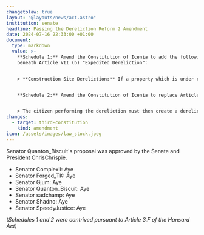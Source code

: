 ```yaml
---
changetolaw: true
layout: "@layouts/news/act.astro"
institution: senate
headline: Passing the Dereliction Reform 2 Amendment
date: 2024-07-16 22:33:00 +01:00
document:
  type: markdown
  value: >-
    **Schedule 1:** Amend the Constitution of Icenia to add the following
    beneath Article VII (b) "Expedited Dereliction":


    > **Construction Site Dereliction:** If a property which is under construction has had no significant work on it completed within the past month, the Secretary of the Interior may create a dereliction thread in which they notify the property owner that they have a week, or an agreed upon time frame, to complete a designated amount of work on the property. If this work is not completed within the deadline, the Secretary of the Interior may immediately seize the property.


    **Schedule 2:** Amend the Constitution of Icenia to replace Article VII (b) "Shop Dereliction" (2) with the following:


    > The citizen performing the dereliction must then create a dereliction thread in which they petition the Secretary of the Interior and clearly state why the shop should be derelicted citing reasons such as lack of inventory and provide a clear plan and timeframe for what they will do with the shop, should they succeed in the dereliction. 
changes:
  - target: third-constitution
    kind: amendment
icon: /assets/images/law_stock.jpeg
---
```

Senator Quanton_Biscuit's proposal was approved by the Senate and President ChrisChrispie.<!--more-->

- Senator Complexii: Aye
- Senator Forged_TK: Aye
- Senator Gjum: Aye
- Senator Quanton_Biscuit: Aye
- Senator sadchamp: Aye
- Senator Shadno: Aye
- Senator SpeedyJustice: Aye

*(Schedules 1 and 2 were contrived pursuant to Article 3.F of the Hansard Act)*
